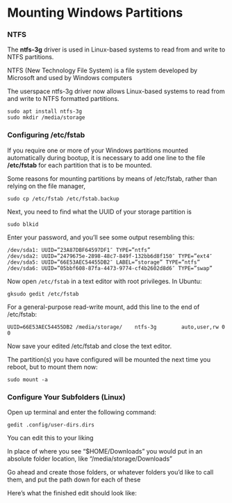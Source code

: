 # Mounting Windows Partitions

### NTFS

The **ntfs-3g** driver is used in Linux-based systems to read from and write to NTFS partitions.

NTFS (New Technology File System) is a file system developed by Microsoft and used by Windows computers

The userspace ntfs-3g driver now allows Linux-based systems to read from and write to NTFS formatted partitions.


```shell
sudo apt install ntfs-3g
sudo mkdir /media/storage
```

### Configuring /etc/fstab

If you require one or more of your Windows partitions mounted automatically during bootup, it is necessary to add one line to the file **/etc/fstab** for each partition that is to be mounted.

Some reasons for mounting partitions by means of /etc/fstab, rather than relying on the file manager,

```
sudo cp /etc/fstab /etc/fstab.backup
```

Next, you need to find what the UUID of your storage partition is

```shell
sudo blkid
```

Enter your password, and you’ll see some output resembling this:

```
/dev/sda1: UUID=”23A87DBF64597DF1″ TYPE=”ntfs”
/dev/sda2: UUID=”2479675e-2898-48c7-849f-132bb6d8f150″ TYPE=”ext4″
/dev/sda5: UUID=”66E53AEC54455DB2″ LABEL=”storage” TYPE=”ntfs”
/dev/sda6: UUID=”05bbf608-87fa-4473-9774-cf4b2602d8d6″ TYPE=”swap”
```

Now open `/etc/fstab` in a text editor with root privileges. In Ubuntu:

```shell
gksudo gedit /etc/fstab
```

For a general-purpose read-write mount, add this line to the end of /etc/fstab:

```
UUID=66E53AEC54455DB2 /media/storage/    ntfs-3g        auto,user,rw 0 0
```

Now save your edited /etc/fstab and close the text editor.

The partition(s) you have configured will be mounted the next time you reboot, but to mount them now:

```shell
sudo mount -a
```

### Configure Your Subfolders (Linux)

Open up terminal and enter the following command:

```shell
gedit .config/user-dirs.dirs
```

You can edit this to your liking

In place of where you see “$HOME/Downloads” you would put in an absolute folder location, like “/media/storage/Downloads”

Go ahead and create those folders, or whatever folders you’d like to call them, and put the path down for each of these

Here’s what the finished edit should look like:
